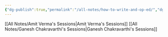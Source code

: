 ```yaml
---
{"dg-publish":true,"permalink":"/all-notes/how-to-write-and-op-ed/","dgHomeLink":true,"dgPassFrontmatter":false}
---
```


[[All Notes/Amit Verma's Sessions|Amit Verma's Sessions]]
[[All Notes/Ganesh Chakravarthi's Sessions|Ganesh Chakravarthi's Sessions]]
